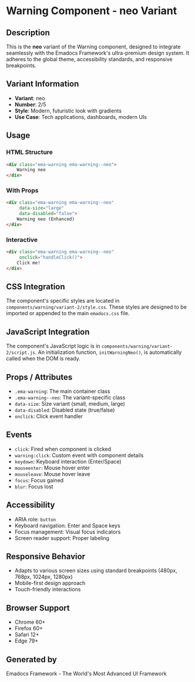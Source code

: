 # Warning Component - neo Variant

## Description
This is the **neo** variant of the Warning component, designed to integrate seamlessly with the Emadocs Framework's ultra-premium design system. It adheres to the global theme, accessibility standards, and responsive breakpoints.

## Variant Information
- **Variant**: neo
- **Number**: 2/5
- **Style**: Modern, futuristic look with gradients
- **Use Case**: Tech applications, dashboards, modern UIs

## Usage

### HTML Structure
```html
<div class="ema-warning ema-warning--neo">
    Warning neo
</div>
```

### With Props
```html
<div class="ema-warning ema-warning--neo" 
     data-size="large" 
     data-disabled="false">
    Warning neo (Enhanced)
</div>
```

### Interactive
```html
<div class="ema-warning ema-warning--neo" 
     onclick="handleClick()">
    Click me!
</div>
```

## CSS Integration
The component's specific styles are located in `components/warning/variant-2/style.css`. These styles are designed to be imported or appended to the main `emadocs.css` file.

## JavaScript Integration
The component's JavaScript logic is in `components/warning/variant-2/script.js`. An initialization function, `initWarningNeo()`, is automatically called when the DOM is ready.

## Props / Attributes
- `.ema-warning`: The main container class
- `.ema-warning--neo`: The variant-specific class
- `data-size`: Size variant (small, medium, large)
- `data-disabled`: Disabled state (true/false)
- `onclick`: Click event handler

## Events
- `click`: Fired when component is clicked
- `warning:click`: Custom event with component details
- `keydown`: Keyboard interaction (Enter/Space)
- `mouseenter`: Mouse hover enter
- `mouseleave`: Mouse hover leave
- `focus`: Focus gained
- `blur`: Focus lost

## Accessibility
- ARIA role: `button`
- Keyboard navigation: Enter and Space keys
- Focus management: Visual focus indicators
- Screen reader support: Proper labeling

## Responsive Behavior
- Adapts to various screen sizes using standard breakpoints (480px, 768px, 1024px, 1280px)
- Mobile-first design approach
- Touch-friendly interactions

## Browser Support
- Chrome 60+
- Firefox 60+
- Safari 12+
- Edge 79+

## Generated by
Emadocs Framework - The World's Most Advanced UI Framework
